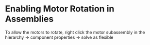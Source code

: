 # Enabling Motor Rotation in Assemblies

To allow the motors to rotate, right click the motor subassembly in the hierarchy -> component properties -> solve as flexible
